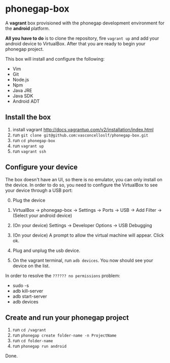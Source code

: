 # phonegap-box #

A **vagrant** box provisioned with the phonegap development environment for the **android** platform.

**All you have to do** is to clone the repository, fire `vagrant up` and add your android device to VirtualBox. After that you are ready to begin your phonegap project.

This box will install and configure the following:

* Vim
* Git
* Node.js
* Npm
* Java JRE
* Java SDK
* Android ADT

## Install the box ##

1. install vagrant http://docs.vagrantup.com/v2/installation/index.html
2. run `git clone git@github.com:vasconcelloslf/phonegap-box.git`
3. run `cd phonegap-box`
3. run `vagrant up`
4. run `vagrant ssh`

## Configure your device ##

The box doesn't have an UI, so there is no emulator, you can only install on the device. In order to do so, you need to configure the VirtualBox to see your device through a USB port:

0. Plug the device
1. VirtualBox -> phonegap-box -> Settings -> Ports -> USB -> Add Filter -> (Select your android device)
2. (On your device) Settings -> Developer Options -> USB Debugging
3. (On your device) A prompt to allow the virtual machine will appear. Click ok.
4. Plug and unplug the usb device.

5. On the vagrant terminal, run `adb devices`. You now should see your device on the list. 

In order to resolve the `?????? no permissions` problem:

* sudo -s
* adb kill-server
* adb start-server
* adb devices

## Create and run your phonegap project ##

1. run `cd /vagrant`
2. run `phonegap create folder-name -n ProjectName`
3. run `cd folder-name`
4. run `phonegap run android`

Done.
